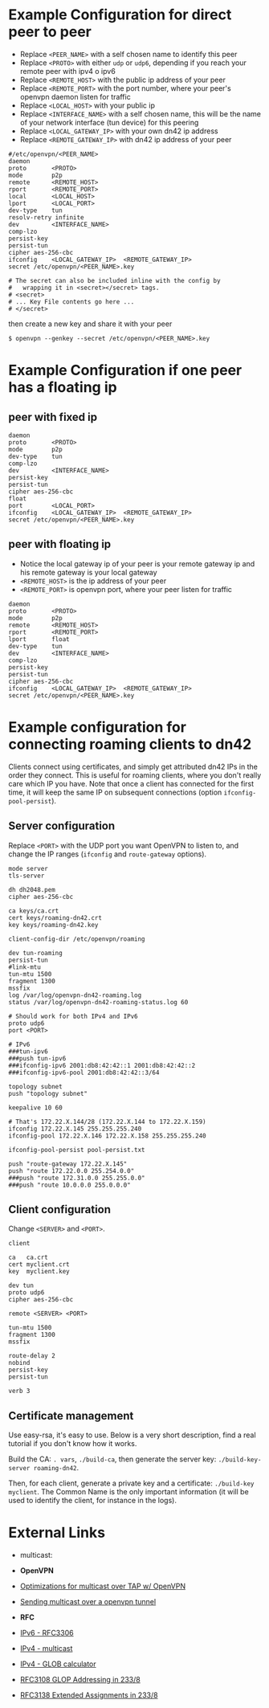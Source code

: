 # Example Configuration for direct peer to peer

* Replace `<PEER_NAME>` with a self chosen name to identify this peer
* Replace `<PROTO>` with either `udp` or `udp6`, depending if you reach your remote peer with ipv4 o ipv6
* Replace `<REMOTE_HOST>` with the public ip address of your peer
* Replace `<REMOTE_PORT>` with the port number, where your peer's openvpn daemon listen for traffic
* Replace `<LOCAL_HOST>` with your public ip
* Replace `<INTERFACE_NAME>` with a self chosen name, this will be the name of your network interface (tun device) for this peering
* Replace `<LOCAL_GATEWAY_IP>` with your own dn42 ip address
* Replace `<REMOTE_GATEWAY_IP>` with dn42 ip address of your peer

```
#/etc/openvpn/<PEER_NAME>
daemon
proto       <PROTO>
mode        p2p
remote      <REMOTE_HOST>
rport       <REMOTE_PORT>
local       <LOCAL_HOST>
lport       <LOCAL_PORT>
dev-type    tun
resolv-retry infinite
dev         <INTERFACE_NAME>
comp-lzo
persist-key
persist-tun
cipher aes-256-cbc
ifconfig    <LOCAL_GATEWAY_IP>  <REMOTE_GATEWAY_IP>
secret /etc/openvpn/<PEER_NAME>.key

# The secret can also be included inline with the config by 
#   wrapping it in <secret></secret> tags.
# <secret>
# ... Key File contents go here ...
# </secret>

```

then create a new key and share it with your peer

```
$ openvpn --genkey --secret /etc/openvpn/<PEER_NAME>.key
```

# Example Configuration if one peer has a floating ip

## peer with fixed ip

```
daemon
proto       <PROTO>
mode        p2p
dev-type    tun
comp-lzo
dev         <INTERFACE_NAME>
persist-key
persist-tun
cipher aes-256-cbc
float
port        <LOCAL_PORT>
ifconfig    <LOCAL_GATEWAY_IP>  <REMOTE_GATEWAY_IP>
secret /etc/openvpn/<PEER_NAME>.key
```

## peer with floating ip

* Notice the local gateway ip of your peer is your remote gateway ip and 
  his remote gateway is your local gateway
* `<REMOTE_HOST>` is the ip address of your peer
* `<REMOTE_PORT>` is openvpn port, where your peer listen for traffic

```
daemon
proto       <PROTO>
mode        p2p
remote      <REMOTE_HOST>
rport       <REMOTE_PORT>
lport       float
dev-type    tun
dev         <INTERFACE_NAME>
comp-lzo
persist-key
persist-tun
cipher aes-256-cbc
ifconfig    <LOCAL_GATEWAY_IP>  <REMOTE_GATEWAY_IP>
secret /etc/openvpn/<PEER_NAME>.key
```

# Example configuration for connecting roaming clients to dn42

Clients connect using certificates, and simply get attributed dn42 IPs in the order they connect.  This is useful for roaming clients, where you don't really care which IP you have.  Note that once a client has connected for the first time, it will keep the same IP on subsequent connections (option `ifconfig-pool-persist`).

## Server configuration

Replace `<PORT>` with the UDP port you want OpenVPN to listen to, and change the IP ranges (`ifconfig` and `route-gateway` options).

```
mode server
tls-server

dh dh2048.pem
cipher aes-256-cbc

ca keys/ca.crt
cert keys/roaming-dn42.crt
key keys/roaming-dn42.key

client-config-dir /etc/openvpn/roaming

dev tun-roaming
persist-tun
#link-mtu 
tun-mtu 1500
fragment 1300
mssfix
log /var/log/openvpn-dn42-roaming.log
status /var/log/openvpn-dn42-roaming-status.log 60

# Should work for both IPv4 and IPv6
proto udp6
port <PORT>

# IPv6
###tun-ipv6
###push tun-ipv6
###ifconfig-ipv6 2001:db8:42:42::1 2001:db8:42:42::2
###ifconfig-ipv6-pool 2001:db8:42:42::3/64

topology subnet
push "topology subnet"

keepalive 10 60

# That's 172.22.X.144/28 (172.22.X.144 to 172.22.X.159)
ifconfig 172.22.X.145 255.255.255.240
ifconfig-pool 172.22.X.146 172.22.X.158 255.255.255.240

ifconfig-pool-persist pool-persist.txt

push "route-gateway 172.22.X.145"
push "route 172.22.0.0 255.254.0.0" 
###push "route 172.31.0.0 255.255.0.0" 
###push "route 10.0.0.0 255.0.0.0" 
```

## Client configuration

Change `<SERVER>` and `<PORT>`.

```
client

ca   ca.crt
cert myclient.crt
key  myclient.key

dev tun
proto udp6
cipher aes-256-cbc

remote <SERVER> <PORT>

tun-mtu 1500
fragment 1300
mssfix

route-delay 2
nobind
persist-key
persist-tun

verb 3
```

## Certificate management

Use easy-rsa, it's easy to use.  Below is a very short description, find a real tutorial if you don't know how it works.

Build the CA: `. vars`, `./build-ca`, then generate the server key: `./build-key-server roaming-dn42`.

Then, for each client, generate a private key and a certificate: ```./build-key myclient```.  The Common Name is the only important information (it will be used to identify the client, for instance in the logs).

# External Links
* multicast: 
 * **OpenVPN**
 * [Optimizations for multicast over TAP w/ OpenVPN](https://community.openvpn.net/openvpn/ticket/79)
 * [Sending multicast over a openvpn tunnel](http://forums.openvpn.net/topic8036.html)

 * **RFC**
 * [IPv6 - RFC3306](https://tools.ietf.org/html/rfc3306)
 * [IPv4 - multicast](https://en.wikipedia.org/wiki/Multicast_address#GLOP_addressing)
 * [IPv4 - GLOB calculator](http://labs.spritelink.net/glop)
 * [RFC3108 GLOP Addressing in 233/8](http://tools.ietf.org/html/rfc3180)
 * [RFC3138 Extended Assignments in 233/8](https://tools.ietf.org/html/rfc3138)